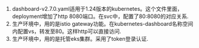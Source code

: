 1. dashboard-v2.7.0.yaml适用于1.24版本的kubernetes。这个文件里面，deployment增加了http 8080端口。在svc中，配置了80:8080的对应关系.
2. 生产环境中，用的是istio gateway功能。在kubernetes-dashboard名称空间内配置vs，转发至80。这样http可以直接访问.
3. 生产环境中，用的是托管eks集群。采用了token登录认证.
